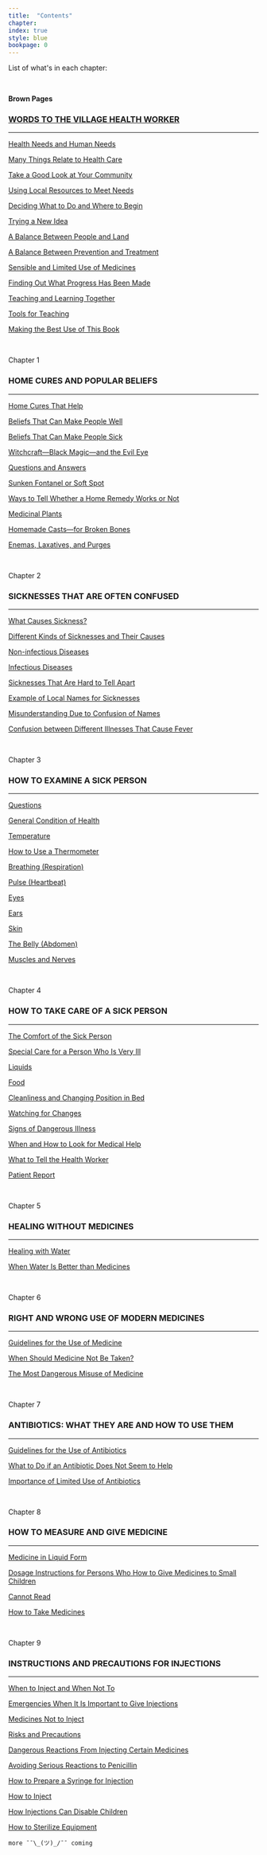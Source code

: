 ```yaml
---
title:  "Contents"
chapter:
index: true
style: blue
bookpage: 0
---
```



List of what's in each chapter:

<br>

**Brown Pages**

### [WORDS TO THE VILLAGE HEALTH WORKER](#words-to-the-village-health-worker)

---

[Health Needs and Human Needs](#health-needs-and-human-needs)

[Many Things Relate to Health Care](#many-things-relate-to-health-care)

[Take a Good Look at Your Community](page-w8)

[Using Local Resources to Meet Needs](page-w12)

[Deciding What to Do and Where to Begin](page-w13)

[Trying a New Idea](page-w15)

[A Balance Between People and Land](page-w16)

[A Balance Between Prevention and Treatment](page-w17)

[Sensible and Limited Use of Medicines](page-w18)

[Finding Out What Progress Has Been Made](page-w20)

[Teaching and Learning Together](page-w21)

[Tools for Teaching](page-w22)

[Making the Best Use of This Book](page-w28)




<br>

Chapter 1

### HOME CURES AND POPULAR BELIEFS

---

[Home Cures That Help](#page-1)

[Beliefs That Can Make People Well](#page-2)

[Beliefs That Can Make People Sick](#page-4)

[Witchcraft—Black Magic—and the Evil Eye](#page-5)

[Questions and Answers](#page-6)

[Sunken Fontanel or Soft Spot](#page-9)

[Ways to Tell Whether a Home Remedy Works or Not](#page-10)

[Medicinal Plants](#page-12)

[Homemade Casts—for Broken Bones](#page-14)

[Enemas, Laxatives, and Purges](#page-15)




<br>

Chapter 2

### SICKNESSES THAT ARE OFTEN CONFUSED

---

[What Causes Sickness?](#page-17)

[Different Kinds of Sicknesses and Their Causes](#page-18)

[Non-infectious Diseases](#page-18)

[Infectious Diseases](#page-19)

[Sicknesses That Are Hard to Tell Apart](#page-20)

[Example of Local Names for Sicknesses](#page-22)

[Misunderstanding Due to Confusion of Names](#page-25)

[Confusion between Different Illnesses That Cause Fever](#page-26)




<br>

Chapter 3

### HOW TO EXAMINE A SICK PERSON

---

[Questions](#page-29)

[General Condition of Health](#page-30)

[Temperature](#page-30)

[How to Use a Thermometer](#page-31)

[Breathing (Respiration)](#page-32)

[Pulse (Heartbeat)](#page-v)

[Eyes](#page-33)

[Ears](#page-34)

[Skin](#page-34)

[The Belly (Abdomen)](#page-35)

[Muscles and Nerves](#page-37)




<br>

Chapter 4

### HOW TO TAKE CARE OF A SICK PERSON

---

[The Comfort of the Sick Person](#page-39)

[Special Care for a Person Who Is Very Ill](#page-40)

[Liquids](#page-40)

[Food](#page-41)

[Cleanliness and Changing Position in Bed](#page-41)

[Watching for Changes](#page-41)

[Signs of Dangerous Illness](#page-42)

[When and How to Look for Medical Help](#page-43)

[What to Tell the Health Worker](#page-43)

[Patient Report](#page-44)




<br>

Chapter 5

### HEALING WITHOUT MEDICINES

---

[Healing with Water](#page-46)

[When Water Is Better than Medicines](#page-47)



<br>

Chapter 6

### RIGHT AND WRONG USE OF MODERN MEDICINES

---


[Guidelines for the Use of Medicine](#page-49)

[When Should Medicine Not Be Taken?](#page-54)

[The Most Dangerous Misuse of Medicine](#page-50)



<br>

Chapter 7

### ANTIBIOTICS: WHAT THEY ARE AND HOW TO USE THEM

---


[Guidelines for the Use of Antibiotics](#page-56)

[What to Do if an Antibiotic Does Not Seem to Help](#page-57)

[Importance of Limited Use of Antibiotics](#page-58)




<br>

Chapter 8

### HOW TO MEASURE AND GIVE MEDICINE

---


[Medicine in Liquid Form](#page-61)

[Dosage Instructions for Persons Who How to Give Medicines to Small Children](#page-62)

[Cannot Read](#page-63)

[How to Take Medicines](#page-63)




<br>

Chapter 9

### INSTRUCTIONS AND PRECAUTIONS FOR INJECTIONS

---


[When to Inject and When Not To](#page-65)

[Emergencies When It Is Important to Give Injections](#page-66)

[Medicines Not to Inject](#page-67)

[Risks and Precautions](#page-68)

[Dangerous Reactions From Injecting Certain Medicines](#page-70)

[Avoiding Serious Reactions to Penicillin](#page-71)

[How to Prepare a Syringe for Injection](#page-72)

[How to Inject ](#page-73)

[How Injections Can Disable Children](#page-74)

[How to Sterilize Equipment](#page-74)


```
more ¯¯\_(ツ)_/¯¯ coming
```
